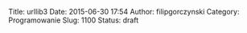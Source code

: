 Title: urllib3
Date: 2015-06-30 17:54
Author: filipgorczynski
Category: Programowanie
Slug: 1100
Status: draft


